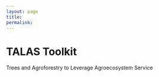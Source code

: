 ```yaml
---
layout: page
title: 
permalink: 
---
```

# TALAS Toolkit
Trees and Agroforestry to Leverage Agroecosystem Service
